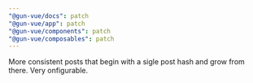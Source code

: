 ```yaml
---
"@gun-vue/docs": patch
"@gun-vue/app": patch
"@gun-vue/components": patch
"@gun-vue/composables": patch
---
```


More consistent posts that begin with a sigle post hash and grow from there. Very onfigurable.
